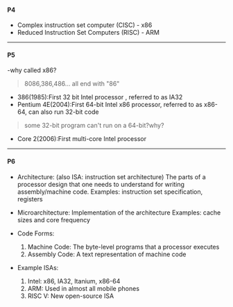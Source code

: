 #### P4
- Complex instruction set computer (CISC) - x86
- Reduced Instruction Set Computers (RISC) - ARM
---
#### P5
-why called x86?
> 8086,386,486... all end with "86"
- 386(1985):First 32 bit Intel processor , referred to as IA32
- Pentium 4E(2004):First 64-bit Intel x86 processor, referred to as x86-64, can also run 32-bit code
> some 32-bit program can't run on a 64-bit?why?
- Core 2(2006):First multi-core Intel processor
---
#### P6
- Architecture: (also ISA: instruction set architecture) The parts of a processor design that one needs to understand for writing assembly/machine code.
  Examples: instruction set specification, registers

- Microarchitecture: Implementation of the architecture
  Examples: cache sizes and core frequency

- Code Forms:
  1. Machine Code: The byte-level programs that a processor executes
  2. Assembly Code: A text representation of machine code
- Example ISAs:
  1. Intel: x86, IA32, Itanium, x86-64
  2. ARM: Used in almost all mobile phones
  3. RISC V: New open-source ISA
